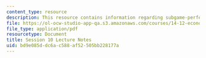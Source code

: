 ```yaml
---
content_type: resource
description: This resource contains information regarding subgame-perfect nash equilibrium.
file: https://ol-ocw-studio-app-qa.s3.amazonaws.com/courses/14-12-economic-applications-of-game-theory-fall-2012/bd9e085ddc6ac588af52505bb228177a_MIT14_12F12_chapter10.pdf
file_type: application/pdf
resourcetype: Document
title: Session 10 Lecture Notes
uid: bd9e085d-dc6a-c588-af52-505bb228177a
---
```

